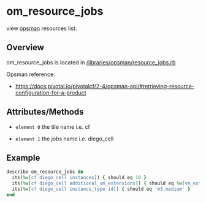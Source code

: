 # om_resource_jobs

view [opsman](readme.md) resources list.

## Overview

om_resource_jobs is located in [/libraries/opsman/resource_jobs.rb](/libraries/opsman/resource_jobs.rb)

Opsman reference:

* https://docs.pivotal.io/pivotalcf/2-4/opsman-api/#retrieving-resource-configuration-for-a-product


## Attributes/Methods


* `element 0` the tile name i.e. cf


* `element 1` the jobs name i.e. diego_cell


## Example

```ruby
describe om_resource_jobs do
  its(%w[cf diego_cell instances]) { should eq 10 }
  its(%w[cf diego_cell additional_vm_extensions]) { should eq %w[vm_ext_configure_load_balancer vm_ext_setting_additional_security_groups] }
  its(%w[cf diego_cell instance_type id]) { should eq 'm3.medium' }
end

```
